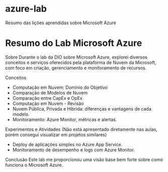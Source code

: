 # azure-lab
Resumo das lições aprendidas  sobre Microsoft Azure
# Resumo do Lab Microsoft Azure

Sobre 
Durante o lab da DIO sobre Microsoft Azure, explorei diversos conceitos e serviços oferecidos pela plataforma de Nuvem da Microsoft, com foco em criação, gerenciamento e monitoramento de recursos.

Conceitos 

- Computação em Nuvem: Domínio do Objetivo
- Comparação de Modelos de Nuvem
- Comparação entre CapEx e OpEx
- Computação em Nuvem - Revisão
- Nuvem Pública, Privada e Híbrida: diferenças e vantagens de cada modelo.
- Monitoramento: Azure Monitor, métricas e alertas.

Experimentos e Atividades (Não está apresentado diretamente nas aulas, porém consegui visualizar em projetos similares)
- Deploy de aplicações simples no Azure App Service.
- Monitoramento de desempenho e logs com Azure Monitor.

Conclusão
Este lab me proporcionou uma visão base bem forte sobre como funciona o Microsoft Azure.
